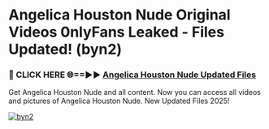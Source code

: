 # Angelica Houston Nude Original Videos 0nlyFans Leaked - Files Updated! (byn2)

<h3>🔴 CLICK HERE 🌐==►► <a href="https://tinyurl.com/y5r63du9" rel="nofollow">Angelica Houston Nude Updated Files</a></h3>

Get Angelica Houston Nude and all content. Now you can access all videos and pictures of Angelica Houston Nude. New Updated Files 2025!

[![byn2](https://i.imgur.com/UVo9nyh.gif)](https://tinyurl.com/y5r63du9)